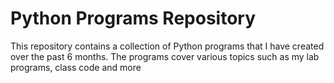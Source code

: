 <h1>Python Programs Repository</h1>
<p>This repository contains a collection of Python programs that I have created over the past 6 months. The programs cover various topics such as my lab programs, class code and more </p>
